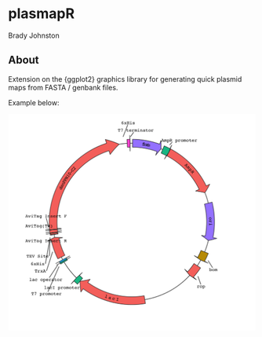 plasmapR
================
Brady Johnston

## About

Extension on the {ggplot2} graphics library for generating quick plasmid
maps from FASTA / genbank files.

Example below:

<img src="data/map_example.png" width="2468" />
